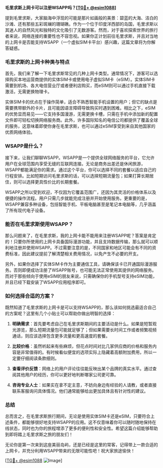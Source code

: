 **毛里求斯上网卡可以注册WSAPP吗？[[TG💪+ @esim1088](https://t.me/s/esim1088)]**

提到毛里求斯，大家脑海中浮现的可能是那片如画般的美景：碧蓝的大海、洁白的沙滩、还有那些五彩斑斓的珊瑚礁。作为一个位于印度洋西部的岛国，毛里求斯以其迷人的自然风光和独特的文化吸引了无数游客。然而，对于喜欢探索世界的旅行者来说，网络连接的重要性也不容忽视。如果你正计划前往毛里求斯，并且对当地的上网卡是否能支持WSAPP（一个虚拟SIM卡平台）感兴趣，这篇文章将为你解答疑惑。

### 毛里求斯的上网卡种类与特点

首先，我们来了解一下毛里求斯常见的几种上网卡类型。通常情况下，游客可以选择购买本地运营商提供的实体SIM卡或使用电子虚拟SIM卡（eSIM）。实体SIM卡需要到机场、各大电信营业厅或者便利店购买，而eSIM则可以通过手机直接下载激活，无需更换物理卡。

实体SIM卡的优点在于操作简单，适合不熟悉智能手机设置的用户；但它的缺点是需要携带额外的卡片，且可能因语言障碍导致购买时遇到困难。相比之下，eSIM的优势显而易见——它支持多国漫游，无需更换卡槽，只需在手机中添加新的配置文件即可轻松切换网络服务商。此外，许多国际知名的电信公司都提供了覆盖全球的服务，这意味着即使你身在毛里求斯，也可以通过eSIM享受到来自其他国家的优质网络体验。

### WSAPP是什么？

接下来，让我们聊聊WSAPP。WSAPP是一个提供全球网络服务的平台，它允许用户在全球范围内享受无缝的互联网连接。无论是商务出差还是休闲旅游，WSAPP都能满足你的需求。通过这个平台，你可以选择不同的套餐以适应自己的行程安排。比如短期访问毛里求斯的话，可以选择短期流量包；如果打算长期居住，则可以选择更具性价比的长期套餐。

WSAPP之所以受到欢迎，不仅因为它覆盖范围广，还因为其灵活的价格体系以及便捷的操作流程。用户只需几步就能完成注册并开始使用服务。更重要的是，WSAPP兼容多种设备，包括智能手机、平板电脑甚至是笔记本电脑等，几乎涵盖了所有现代电子设备。

### 能否在毛里求斯使用WSAPP？

那么问题来了，在毛里求斯，我的上网卡能不能用来注册WSAPP呢？答案是肯定的！只要你所使用的上网卡具备国际漫游功能，并且支持数据传输，那么就可以顺利地注册并使用WSAPP。不过需要注意的是，不同国家和地区可能会有不同的资费标准，因此建议提前了解清楚相关费用情况，以免产生不必要的开支。

另外，如果你选择了实体SIM卡作为主要通信工具，请确保该卡已开通国际漫游服务。否则即便成功注册了WSAPP账号，也可能无法正常使用其提供的网络服务。而对于那些倾向于使用eSIM的朋友来说，只需确保你的手机型号支持eSIM功能，并且已经下载安装了WSAPP应用程序即可。

### 如何选择合适的方案？

既然知道了毛里求斯的上网卡是可以支持WSAPP的，那么该如何挑选最适合自己的方案呢？这里有几个小贴士可以帮助你做出明智的选择：

1. **明确需求**：首先要考虑自己在毛里求斯期间的主要活动是什么。如果是短暂观光游览，那么短期流量包可能就足够了；但如果需要长时间工作或者频繁视频通话，则应该选择包含更多流量和更高速度的套餐。
   
2. **比较价格**：虽然听起来有些麻烦，但花点时间对比几家供应商的价格和服务内容是非常值得的。有时候看似便宜的选项实际上隐藏着高额附加费用，所以一定要仔细阅读条款细则。
   
3. **查看评价反馈**：网络上的用户评论往往能反映出某个品牌的真实水平。通过查阅其他用户的经历，你可以更好地判断哪家公司更可靠。
   
4. **咨询专业人士**：如果实在拿不定主意，不妨向身边有经验的人请教，或者直接联系客服询问具体情况。他们通常能够给出更加具体且有针对性的建议。

### 总结

总而言之，在毛里求斯旅行期间，无论是使用实体SIM卡还是eSIM，只要符合上述条件，都能够很好地支持WSAPP的应用。这不仅意味着你可以随时随地保持在线状态，同时也为你的旅程增添了更多的便利性和安全性。希望这篇介绍能够帮助到即将踏上毛里求斯之旅的朋友们！

无论你是第一次来到这座美丽岛屿，还是已经是这里的常客，记得带上一款合适的上网卡，并充分利用WSAPP带来的无限可能性吧！祝大家旅途愉快！

[[TG💪+ @esim1088](https://t.me/s/esim1088) ![Image](https://i.postimg.cc/4NQfJmqS/Snipaste-2025-05-13-00-14-12.png)]